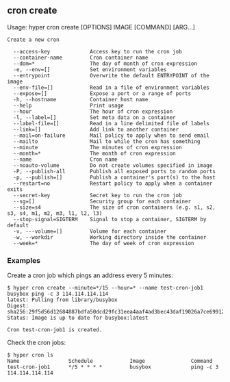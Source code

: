 ## cron create

Usage:	hyper cron create [OPTIONS] IMAGE [COMMAND] [ARG...]

	Create a new cron

	  --access-key             Access key to run the cron job
	  --container-name         Cron container name
	  --dom=*                  The day of month of cron expression
	  -e, --env=[]             Set environment variables
	  --entrypoint             Overwrite the default ENTRYPOINT of the image
	  --env-file=[]            Read in a file of environment variables
	  --expose=[]              Expose a port or a range of ports
	  -h, --hostname           Container host name
	  --help                   Print usage
	  --hour                   The hour of cron expression
	  -l, --label=[]           Set meta data on a container
	  --label-file=[]          Read in a line delimited file of labels
	  --link=[]                Add link to another container
	  --mail=on-failure        Mail policy to apply when to send email
	  --mailto                 Mail to while the cron has something
	  --minute                 The minutes of cron expression
	  --month=*                The month of cron expression
	  --name                   Cron name
	  --noauto-volume          Do not create volumes specified in image
	  -P, --publish-all        Publish all exposed ports to random ports
	  -p, --publish=[]         Publish a container's port(s) to the host
	  --restart=no             Restart policy to apply when a container exits
	  --secret-key             Secret key to run the cron job
	  --sg=[]                  Security group for each container
	  --size=s4                The size of cron containers (e.g. s1, s2, s3, s4, m1, m2, m3, l1, l2, l3)
	  --stop-signal=SIGTERM    Signal to stop a container, SIGTERM by default
	  -v, ---volume=[]         Volume for each container
	  -w, --workdir            Working directory inside the container
	  --week=*                 The day of week of cron expression


### Examples

Create a cron job which pings an address every 5 minutes:

	$ hyper cron create --minute=*/15 --hour=* --name test-cron-job1 busybox ping -c 3 114.114.114.114
	latest: Pulling from library/busybox
	Digest: sha256:29f5d56d12684887bdfa50dcd29fc31eea4aaf4ad3bec43daf19026a7ce69912
	Status: Image is up to date for busybox:latest

	Cron test-cron-job1 is created.

Check the cron jobs:

	$ hyper cron ls
	Name                Schedule            Image               Command
	test-cron-job1      */5 * * * *         busybox             ping -c 3 114.114.114.114
